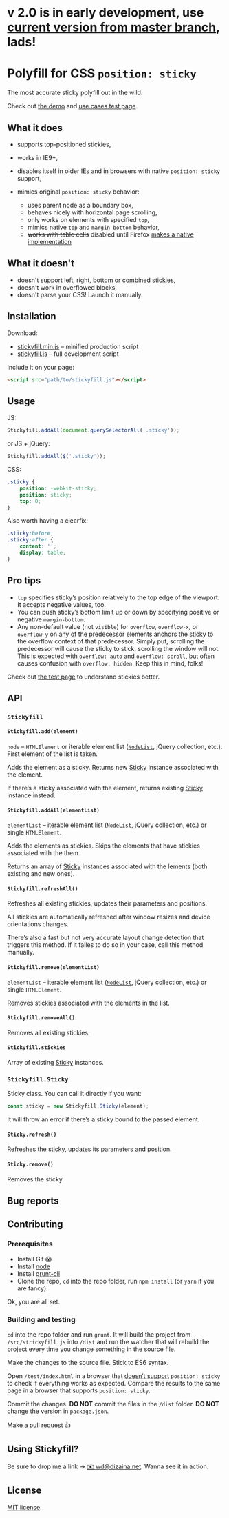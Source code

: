 # v 2.0 is in early development, use [current version from master branch](https://github.com/wilddeer/stickyfill), lads!

# Polyfill for CSS `position: sticky`

The most accurate sticky polyfill out in the wild.

Check out [the demo](http://wd.dizaina.net/en/scripts/stickyfill/) and [use cases test page](http://wilddeer.github.io/stickyfill/test/).

## What it does

- supports top-positioned stickies,
- works in IE9+,
- disables itself in older IEs and in browsers with native `position: sticky` support,
- mimics original `position: sticky` behavior:

	- uses parent node as a boundary box,
	- behaves nicely with horizontal page scrolling,
	- only works on elements with specified `top`,
	- mimics native `top` and `margin-bottom` behavior,
	- ~~works with table cells~~ disabled until Firefox [makes a native implementation](https://bugzilla.mozilla.org/show_bug.cgi?id=975644)

## What it doesn't

- doesn't support left, right, bottom or combined stickies,
- doesn't work in overflowed blocks,
- doesn't parse your CSS! Launch it manually.

## Installation

Download:

- [stickyfill.min.js](https://raw.github.com/wilddeer/stickyfill/master/dist/stickyfill.min.js) – minified production script
- [stickyfill.js](https://raw.github.com/wilddeer/stickyfill/master/dist/stickyfill.js) – full development script

Include it on your page:

```html
<script src="path/to/stickyfill.js"></script>
```

## Usage

JS:

```js
Stickyfill.addAll(document.querySelectorAll('.sticky'));
```

or JS + jQuery:

```js
Stickyfill.addAll($('.sticky'));
```

CSS:

```css
.sticky {
    position: -webkit-sticky;
    position: sticky;
    top: 0;
}
```

Also worth having a clearfix:

```css
.sticky:before,
.sticky:after {
    content: '';
    display: table;
}
```

## Pro tips

- `top` specifies sticky’s position relatively to the top edge of the viewport. It accepts negative values, too.
- You can push sticky’s bottom limit up or down by specifying positive or negative `margin-bottom`.
- Any non-default value (not `visible`) for `overflow`, `overflow-x`, or `overflow-y` on any of the predecessor elements anchors the sticky to the overflow context of that predecessor. Simply put, scrolling the predecessor will cause the sticky to stick, scrolling the window will not. This is expected with `overflow: auto` and `overflow: scroll`, but often causes confusion with `overflow: hidden`. Keep this in mind, folks!

Check out [the test page](http://wilddeer.github.io/stickyfill/test/) to understand stickies better.

## API

### `Stickyfill`

#### `Stickyfill.add(element)`

`node` – `HTMLElement` or iterable element list ([`NodeList`](https://developer.mozilla.org/en/docs/Web/API/NodeList), jQuery collection, etc.). First element of the list is taken.

Adds the element as a sticky. Returns new [Sticky](#stickyfillsticky) instance associated with the element.

If there’s a sticky associated with the element, returns existing [Sticky](#stickyfillsticky) instance instead.

#### `Stickyfill.addAll(elementList)`

`elementList` – iterable element list ([`NodeList`](https://developer.mozilla.org/en/docs/Web/API/NodeList), jQuery collection, etc.) or single `HTMLElement`.

Adds the elements as stickies. Skips the elements that have stickies associated with the them.

Returns an array of [Sticky](#stickyfillsticky) instances associated with the lements (both existing and new ones).

#### `Stickyfill.refreshAll()`

Refreshes all existing stickies, updates their parameters and positions.

All stickies are automatically refreshed after window resizes and device orientations changes.

There’s also a fast but not very accurate layout change detection that triggers this method. If it failes to do so in your case, call this method manually.

#### `Stickyfill.remove(elementList)`

`elementList` – iterable element list ([`NodeList`](https://developer.mozilla.org/en/docs/Web/API/NodeList), jQuery collection, etc.) or single `HTMLElement`.

Removes stickies associated with the elements in the list.

#### `Stickyfill.removeAll()`

Removes all existing stickies.

#### `Stickyfill.stickies`

Array of existing [Sticky](#Stickyfill.Sticky) instances.

### `Stickyfill.Sticky`

Sticky class. You can call it directly if you want:

```js
const sticky = new Stickyfill.Sticky(element);
```

It will throw an error if there’s a sticky bound to the passed element.

#### `Sticky.refresh()`

Refreshes the sticky, updates its parameters and position.

#### `Sticky.remove()`

Removes the sticky.

## Bug reports

## Contributing

### Prerequisites

- Install Git 😱
- Install [node](https://nodejs.org/en/)
- Install [grunt-cli](http://gruntjs.com/getting-started#installing-the-cli)
- Clone the repo, `cd` into the repo folder, run `npm install` (or `yarn` if you are fancy).

Ok, you are all set.

### Building and testing

`cd` into the repo folder and run `grunt`. It will build the project from `/src/strickyfill.js` into `/dist` and run the watcher that will rebuild the project every time you change something in the source file.

Make the changes to the source file. Stick to ES6 syntax.

Open `/test/index.html` in a browser that [doesn’t support](http://caniuse.com/#feat=css-sticky) `position: sticky` to check if everything works as expected. Compare the results to the same page in a browser that supports `position: sticky`.

Commit the changes. **DO NOT** commit the files in the `/dist` folder. **DO NOT** change the version in `package.json`.

Make a pull request 👍

## Using Stickyfill?

Be sure to drop me a link &rarr; [:envelope: wd@dizaina.net](mailto:wd@dizaina.net). Wanna see it in action.

## License

[MIT license](http://opensource.org/licenses/MIT).
